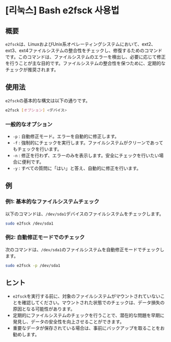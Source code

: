# [리눅스] Bash e2fsck 사용법

## 概要
`e2fsck`は、LinuxおよびUnix系オペレーティングシステムにおいて、ext2、ext3、ext4ファイルシステムの整合性をチェックし、修復するためのコマンドです。このコマンドは、ファイルシステムのエラーを検出し、必要に応じて修正を行うことが主な目的です。ファイルシステムの整合性を保つために、定期的なチェックが推奨されます。

## 使用法
`e2fsck`の基本的な構文は以下の通りです。

```bash
e2fsck [オプション] <デバイス>
```

### 一般的なオプション
- `-p` : 自動修正モード。エラーを自動的に修正します。
- `-f` : 強制的にチェックを実行します。ファイルシステムがクリーンであってもチェックを行います。
- `-n` : 修正を行わず、エラーのみを表示します。安全にチェックを行いたい場合に便利です。
- `-y` : すべての質問に「はい」と答え、自動的に修正を行います。

## 例
### 例1: 基本的なファイルシステムチェック
以下のコマンドは、`/dev/sda1`デバイスのファイルシステムをチェックします。

```bash
sudo e2fsck /dev/sda1
```

### 例2: 自動修正モードでのチェック
次のコマンドは、`/dev/sda1`のファイルシステムを自動修正モードでチェックします。

```bash
sudo e2fsck -p /dev/sda1
```

## ヒント
- `e2fsck`を実行する前に、対象のファイルシステムがマウントされていないことを確認してください。マウントされた状態でのチェックは、データ損失の原因となる可能性があります。
- 定期的にファイルシステムのチェックを行うことで、潜在的な問題を早期に発見し、データの安全性を向上させることができます。
- 重要なデータが保存されている場合は、事前にバックアップを取ることをお勧めします。
